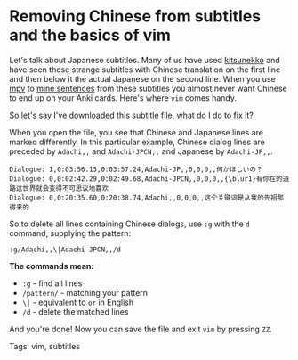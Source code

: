 # Removing Chinese from subtitles and the basics of vim

Let's talk about Japanese subtitles. Many of us have used [kitsunekko](https://kitsunekko.net/dirlist.php?dir=subtitles/japanese/&sort=date&order=desc)
and have seen those strange subtitles with Chinese translation on the first line and then below it
the actual Japanese on the second line. When you use [mpv](https://mpv.io/) to
[mine sentences](https://github.com/Ajatt-Tools/mpvacious) from these subtitles
you almost never want Chinese to end up on your Anki cards. Here's where `vim` comes handy.

So let's say I've downloaded
[this subtitle file](https://kitsunekko.net/subtitles/japanese/Adachi%20to%20Shimamura/[YG][Adachi%20to%20Shimamura][08][1080P%20HEVC-10bit%20AAC].ass),
what do I do to fix it?

When you open the file, you see that Chinese and Japanese lines are marked differently.
In this particular example, Chinese dialog lines are preceded by `Adachi,,` and `Adachi-JPCN,,`
and Japanese by `Adachi-JP,,`.

```
Dialogue: 1,0:03:56.13,0:03:57.24,Adachi-JP,,0,0,0,,何かほしいの？
Dialogue: 0,0:02:42.29,0:02:49.68,Adachi-JPCN,,0,0,0,,{\blur1}有你在的道路这世界就会变得不可思议地喜欢
Dialogue: 0,0:20:35.60,0:20:38.74,Adachi,,0,0,0,,这个关键词是从我的先祖那得来的
```

So to delete all lines containing Chinese dialogs, use `:g` with the `d` command,
supplying the pattern:

```
:g/Adachi,,\|Adachi-JPCN,,/d
```

**The commands mean:**
* `:g` - find all lines
* `/pattern/` - matching your pattern
* `\|` - equivalent to `or` in English
* `/d` - delete the matched lines

And you're done! Now you can save the file and exit `vim` by pressing `ZZ`.

Tags: vim, subtitles
